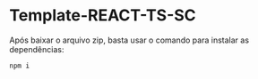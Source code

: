# Template-REACT-TS-SC

Após baixar o arquivo zip, basta usar o comando para instalar as dependências:

```
npm i
```
